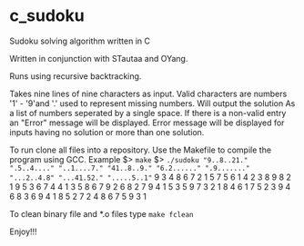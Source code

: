 # c_sudoku
Sudoku solving algorithm written in C

Written in conjunction with STautaa and OYang.

Runs using recursive backtracking.

Takes nine lines of nine characters as input.  Valid characters are numbers '1' - '9'and '.' used to represent missing numbers.  Will output the solution As a list of numbers seperated by a single space.  If there is a non-valid entry an "Error" message will be displayed.  Error message will be displayed for inputs having no solution or more than one solution.

To run clone all files into a repository.  Use the Makefile to compile the program using GCC.
Example 
$> `make`
$> `./sudoku "9..8..21." ".5..4...." "..1....7." "41..8..9." "6.2......" ".9......." "...2..4.8" "...41.52." ".....5..1"`
9 3 4 8 6 7 2 1 5
7 5 6 1 4 2 3 8 9
8 2 1 9 5 3 6 7 4
4 1 3 5 8 6 7 9 2
6 8 2 7 9 4 1 5 3
5 9 7 3 2 1 8 4 6
1 7 5 2 3 9 4 6 8
3 6 9 4 1 8 5 2 7
2 4 8 6 7 5 9 3 1

To clean binary file and \*.o files type `make fclean`

Enjoy!!!
